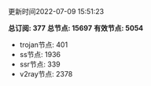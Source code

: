 更新时间2022-07-09 15:51:23

**总订阅: 377**
**总节点: 15697**
**有效节点: 5054**
- trojan节点: 401
- ss节点: 1936
- ssr节点: 339
- v2ray节点: 2378
